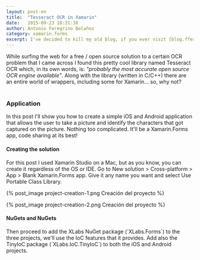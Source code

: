 ```yaml
---
layout: post-en
title:  "Tesseract OCR in Xamarin"
date:   2015-09-23 18:31:38
author: Antonio Feregrino Bolaños
category: xamarin.forms
excerpt: I've decided to kill my old blog, if you ever visit [blog.fferegrino.org] again you'll find that it isn't what it used to be. I decided to divide the content and if you came here looking for technical stuff, this is the right place.
---  
```

While surfing the web for a free / open source solution to a certain OCR problem that I came across I found this pretty cool library named Tesseract OCR which, in its own words, is: *"probably the most accurate open source OCR engine available"*. Along with the library (written in C/C++) there are an entire world of wrappers, including some for Xamarin... so, why not?  
<br />

### Application
In this post I'll show you how to create a simple iOS and Android application that allows the user to take a picture and identify the characters that got captured on the picture. Nothing too complicated. It'll be a Xamarin.Forms app, code sharing at its best!  

#### Creating the solution  
For this post I used Xamarin Studio on a Mac, but as you know, you can create it regardless of the OS or IDE. Go to New solution > Cross-platform > App > Blank Xamarin.Forms app. Give it any name you want and select Use Portable Class Library.

{% post_image project-creation-1.png Creación del proyecto %}  
 
{% post_image project-creation-2.png Creación del proyecto %}  

#### NuGets and NuGets
Then proceed to add the XLabs NuGet package (´XLabs.Forms´) to the three projects, we'll use the IoC features that it provides. Add also the TinyIoC package (´XLabs.IoC.TinyIoC´) to both the iOS and Android projects.